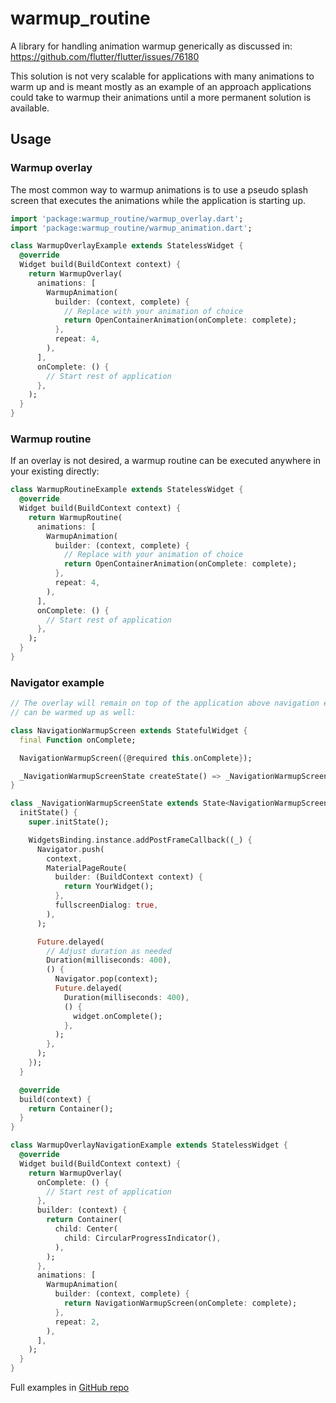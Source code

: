 # warmup_routine

A library for handling animation warmup generically as discussed in: https://github.com/flutter/flutter/issues/76180

This solution is not very scalable for applications with many animations to warm up and is meant mostly as an example of an approach applications could take
to warmup their animations until a more permanent solution is available.

## Usage

### Warmup overlay

The most common way to warmup animations is to use a pseudo splash screen that executes the animations while the application is starting up.

```dart
import 'package:warmup_routine/warmup_overlay.dart';
import 'package:warmup_routine/warmup_animation.dart';

class WarmupOverlayExample extends StatelessWidget {
  @override
  Widget build(BuildContext context) {
    return WarmupOverlay(
      animations: [
        WarmupAnimation(
          builder: (context, complete) {
            // Replace with your animation of choice
            return OpenContainerAnimation(onComplete: complete);
          },
          repeat: 4,
        ),
      ],
      onComplete: () {
        // Start rest of application
      },
    );
  }
}
```

### Warmup routine

If an overlay is not desired, a warmup routine can be executed anywhere in your existing directly:

```dart
class WarmupRoutineExample extends StatelessWidget {
  @override
  Widget build(BuildContext context) {
    return WarmupRoutine(
      animations: [
        WarmupAnimation(
          builder: (context, complete) {
            // Replace with your animation of choice
            return OpenContainerAnimation(onComplete: complete);
          },
          repeat: 4,
        ),
      ],
      onComplete: () {
        // Start rest of application
      },
    );
  }
}
```

### Navigator example

```dart
// The overlay will remain on top of the application above navigation events, so Navigator.push/pop
// can be warmed up as well:

class NavigationWarmupScreen extends StatefulWidget {
  final Function onComplete;

  NavigationWarmupScreen({@required this.onComplete});

  _NavigationWarmupScreenState createState() => _NavigationWarmupScreenState();
}

class _NavigationWarmupScreenState extends State<NavigationWarmupScreen> {
  initState() {
    super.initState();

    WidgetsBinding.instance.addPostFrameCallback((_) {
      Navigator.push(
        context,
        MaterialPageRoute(
          builder: (BuildContext context) {
            return YourWidget();
          },
          fullscreenDialog: true,
        ),
      );

      Future.delayed(
        // Adjust duration as needed
        Duration(milliseconds: 400),
        () {
          Navigator.pop(context);
          Future.delayed(
            Duration(milliseconds: 400),
            () {
              widget.onComplete();
            },
          );
        },
      );
    });
  }

  @override
  build(context) {
    return Container();
  }
}

class WarmupOverlayNavigationExample extends StatelessWidget {
  @override
  Widget build(BuildContext context) {
    return WarmupOverlay(
      onComplete: () {
        // Start rest of application
      },
      builder: (context) {
        return Container(
          child: Center(
            child: CircularProgressIndicator(),
          ),
        );
      },
      animations: [
        WarmupAnimation(
          builder: (context, complete) {
            return NavigationWarmupScreen(onComplete: complete);
          },
          repeat: 2,
        ),
      ],
    );
  }
}
```

Full examples in [GitHub repo](https://github.com/danReynolds/warmup_routine/blob/master/example.dart)
